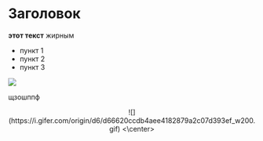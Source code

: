 # Заголовок


__этот текст__ жирным 

* пункт 1
* пункт 2
* пункт 3

![](https://github.com/Nurtdinov/number-1.git)



щзошппф


<center>
![](https://i.gifer.com/origin/d6/d66620ccdb4aee4182879a2c07d393ef_w200.gif)
<\center>
